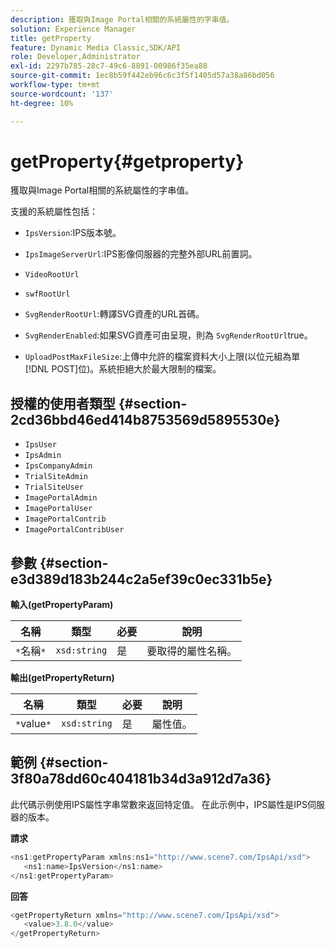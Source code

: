 ```yaml
---
description: 獲取與Image Portal相關的系統屬性的字串值。
solution: Experience Manager
title: getProperty
feature: Dynamic Media Classic,SDK/API
role: Developer,Administrator
exl-id: 2297b785-28c7-49c6-8891-00986f35ea88
source-git-commit: 1ec8b59f442eb96c6c3f5f1405d57a38a86bd056
workflow-type: tm+mt
source-wordcount: '137'
ht-degree: 10%

---
```


# getProperty{#getproperty}

獲取與Image Portal相關的系統屬性的字串值。

支援的系統屬性包括：

* `IpsVersion`:IPS版本號。
* `IpsImageServerUrl`:IPS影像伺服器的完整外部URL前置詞。
* `VideoRootUrl`
* `swfRootUrl`
* `SvgRenderRootUrl`:轉譯SVG資產的URL首碼。
* `SvgRenderEnabled`:如果SVG資產可由呈現，則為 `SvgRenderRootUrl`true。

* `UploadPostMaxFileSize`:上傳中允許的檔案資料大小上限(以位元組為單 [!DNL POST]位)。系統拒絕大於最大限制的檔案。

## 授權的使用者類型 {#section-2cd36bbd46ed414b8753569d5895530e}

* `IpsUser`
* `IpsAdmin`
* `IpsCompanyAdmin`
* `TrialSiteAdmin`
* `TrialSiteUser`
* `ImagePortalAdmin`
* `ImagePortalUser`
* `ImagePortalContrib`
* `ImagePortalContribUser`

## 參數 {#section-e3d389d183b244c2a5ef39c0ec331b5e}

**輸入(getPropertyParam)**

| 名稱 | 類型 | 必要 | 說明 |
|---|---|---|---|
| `*`名稱`*` | `xsd:string` | 是 | 要取得的屬性名稱。 |

**輸出(getPropertyReturn)**

| 名稱 | 類型 | 必要 | 說明 |
|---|---|---|---|
| `*`value`*` | `xsd:string` | 是 | 屬性值。 |

## 範例 {#section-3f80a78dd60c404181b34d3a912d7a36}

此代碼示例使用IPS屬性字串常數來返回特定值。 在此示例中，IPS屬性是IPS伺服器的版本。

**請求**

```java
<ns1:getPropertyParam xmlns:ns1="http://www.scene7.com/IpsApi/xsd">
   <ns1:name>IpsVersion</ns1:name>
</ns1:getPropertyParam>
```

**回答**

```java
<getPropertyReturn xmlns="http://www.scene7.com/IpsApi/xsd">
   <value>3.8.0</value>
</getPropertyReturn>
```
